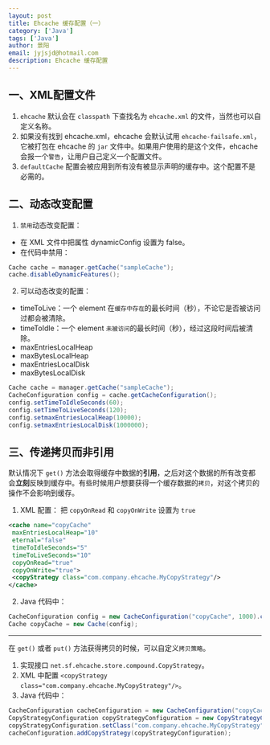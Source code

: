 ```yaml
---
layout: post
title: Ehcache 缓存配置（一）
category: ['Java']
tags: ['Java']
author: 景阳
email: jyjsjd@hotmail.com
description: Ehcache 缓存配置
---
```


## 一、XML配置文件
1. `ehcache` 默认会在 `classpath` 下查找名为 `ehcache.xml` 的文件，当然也可以自定义名称。
2. 如果没有找到 ehcache.xml，ehcache 会默认试用 `ehcache-failsafe.xml`，它被打包在 ehcache 的 `jar` 文件中。如果用户使用的是这个文件，ehcache 会报一个`警告`，让用户自己定义一个配置文件。
3. `defaultCache` 配置会被应用到所有没有被显示声明的缓存中。这个配置不是必需的。

## 二、动态改变配置
1. `禁用`动态改变配置：
  * 在 XML 文件中把属性 dynamicConfig 设置为 false。
  * 在代码中禁用：
  ```java
  Cache cache = manager.getCache("sampleCache");
  cache.disableDynamicFeatures();
  ```
2. 可以动态改变的配置：
  * timeToLive：一个 element 在`缓存中存在`的最长时间（秒），不论它是否被访问过都会被清除。
  * timeToIdle：一个 element `未被访问`的最长时间（秒），经过这段时间后被清除。
  * maxEntriesLocalHeap
  * maxBytesLocalHeap
  * maxEntriesLocalDisk
  * maxBytesLocalDisk
  ```java
  Cache cache = manager.getCache("sampleCache");
  CacheConfiguration config = cache.getCacheConfiguration();
  config.setTimeToIdleSeconds(60);
  config.setTimeToLiveSeconds(120);
  config.setmaxEntriesLocalHeap(10000);
  config.setmaxEntriesLocalDisk(1000000);
  ```

## 三、传递拷贝而非引用
默认情况下 `get()` 方法会取得缓存中数据的**引用**，之后对这个数据的所有改变都会**立刻**反映到缓存中。有些时候用户想要获得一个缓存数据的`拷贝`，对这个拷贝的操作不会影响到缓存。

1. XML 配置： 把 `copyOnRead` 和 `copyOnWrite` 设置为 `true`

```xml
<cache name="copyCache"
 maxEntriesLocalHeap="10"
 eternal="false"
 timeToIdleSeconds="5"
 timeToLiveSeconds="10"
 copyOnRead="true"
 copyOnWrite="true">
 <copyStrategy class="com.company.ehcache.MyCopyStrategy"/>
</cache>
```

2. Java 代码中：

```java
CacheConfiguration config = new CacheConfiguration("copyCache", 1000).copyOnRead(true).copyOnWrite(true);
Cache copyCache = new Cache(config);
```

---

在 `get()` 或者 `put()` 方法获得拷贝的时候，可以自定义`拷贝策略`。

1. 实现接口 `net.sf.ehcache.store.compound.CopyStrategy`。
2. XML 中配置 `<copyStrategy class="com.company.ehcache.MyCopyStrategy"/>`。
3. Java 代码中：
```java
CacheConfiguration cacheConfiguration = new CacheConfiguration("copyCache", 10);
CopyStrategyConfiguration copyStrategyConfiguration = new CopyStrategyConfiguration();
copyStrategyConfiguration.setClass("com.company.ehcache.MyCopyStrategy");
cacheConfiguration.addCopyStrategy(copyStrategyConfiguration);
```
